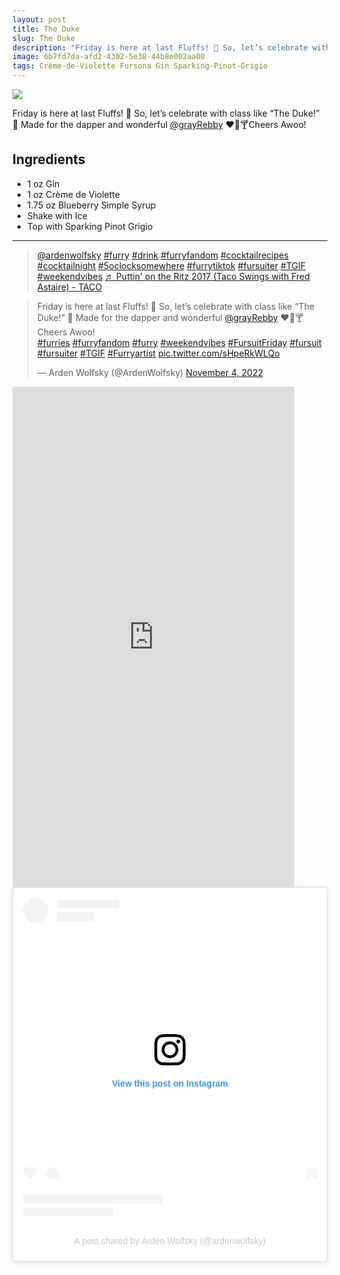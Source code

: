 ```yaml
--- 
layout: post
title: The Duke
slug: The Duke
description: "Friday is here at last Fluffs! 🎉 So, let’s celebrate with class like “The Duke!” 🎩 Made for the dapper and wonderful @grayRebby ❤️🐺🍸Cheers Awoo!"
image: 6b7fd7da-afd2-4302-5e38-44b8e002aa00
tags: Crème-de-Violette Fursona Gin Sparking-Pinot-Grigio
---
```

<div class="drink-image-post"><img src="{{ site.cdn }}{{ page.image }}/public"></div>

Friday is here at last Fluffs! 🎉 So, let’s celebrate with class like “The Duke!” 🎩 Made for the dapper and wonderful [@grayRebby](https://twitter.com/grayRebby) ❤️🐺🍸Cheers Awoo!

## Ingredients
* 1 oz Gin
* 1 oz Crème de Violette
* 1.75 oz Blueberry Simple Syrup
* Shake with Ice
* Top with Sparking Pinot Grigio

<hr>

<div class="drink-media">
<blockquote class="tiktok-embed" cite="https://www.tiktok.com/@ardenwolfsky/video/7162199198329310507" data-video-id="7162199198329310507" style="max-width: 605px;min-width: 325px;"> <section> <a target="_blank" title="@ardenwolfsky" href="https://www.tiktok.com/@ardenwolfsky?refer=embed" rel="noopener">@ardenwolfsky</a> <a title="furry" target="_blank" href="https://www.tiktok.com/tag/furry?refer=embed" rel="noopener">#furry</a> <a title="drink" target="_blank" href="https://www.tiktok.com/tag/drink?refer=embed" rel="noopener">#drink</a> <a title="furryfandom" target="_blank" href="https://www.tiktok.com/tag/furryfandom?refer=embed" rel="noopener">#furryfandom</a> <a title="cocktailrecipes" target="_blank" href="https://www.tiktok.com/tag/cocktailrecipes?refer=embed" rel="noopener">#cocktailrecipes</a> <a title="cocktailnight" target="_blank" href="https://www.tiktok.com/tag/cocktailnight?refer=embed" rel="noopener">#cocktailnight</a> <a title="5oclocksomewhere" target="_blank" href="https://www.tiktok.com/tag/5oclocksomewhere?refer=embed" rel="noopener">#5oclocksomewhere</a> <a title="furrytiktok" target="_blank" href="https://www.tiktok.com/tag/furrytiktok?refer=embed" rel="noopener">#furrytiktok</a> <a title="fursuiter" target="_blank" href="https://www.tiktok.com/tag/fursuiter?refer=embed" rel="noopener">#fursuiter</a> <a title="tgif" target="_blank" href="https://www.tiktok.com/tag/tgif?refer=embed" rel="noopener">#TGIF</a> <a title="weekendvibes" target="_blank" href="https://www.tiktok.com/tag/weekendvibes?refer=embed" rel="noopener">#weekendvibes</a> <a target="_blank" title="♬ Puttin' on the Ritz 2017 (Taco Swings with Fred Astaire) - TACO" href="https://www.tiktok.com/music/Puttinon-the-Ritz-2017-Taco-Swings-with-Fred-Astaire-6731967382803187713?refer=embed" rel="noopener">♬ Puttin' on the Ritz 2017 (Taco Swings with Fred Astaire) - TACO</a> </section> </blockquote> <script async="" src="https://www.tiktok.com/embed.js"></script>

<blockquote class="twitter-tweet tw-align-center"><p lang="en" dir="ltr">Friday is here at last Fluffs! 🎉 So, let’s celebrate with class like “The Duke!” 🎩 Made for the dapper and wonderful <a href="https://twitter.com/grayRebby?ref_src=twsrc%5Etfw">@grayRebby</a> ❤️🐺🍸Cheers Awoo!<br> <a href="https://twitter.com/hashtag/furries?src=hash&amp;ref_src=twsrc%5Etfw">#furries</a> <a href="https://twitter.com/hashtag/furryfandom?src=hash&amp;ref_src=twsrc%5Etfw">#furryfandom</a> <a href="https://twitter.com/hashtag/furry?src=hash&amp;ref_src=twsrc%5Etfw">#furry</a> <a href="https://twitter.com/hashtag/weekendvibes?src=hash&amp;ref_src=twsrc%5Etfw">#weekendvibes</a> <a href="https://twitter.com/hashtag/FursuitFriday?src=hash&amp;ref_src=twsrc%5Etfw">#FursuitFriday</a> <a href="https://twitter.com/hashtag/fursuit?src=hash&amp;ref_src=twsrc%5Etfw">#fursuit</a> <a href="https://twitter.com/hashtag/fursuiter?src=hash&amp;ref_src=twsrc%5Etfw">#fursuiter</a> <a href="https://twitter.com/hashtag/TGIF?src=hash&amp;ref_src=twsrc%5Etfw">#TGIF</a> <a href="https://twitter.com/hashtag/Furryartist?src=hash&amp;ref_src=twsrc%5Etfw">#Furryartist</a> <a href="https://t.co/sHpeRkWLQo">pic.twitter.com/sHpeRkWLQo</a></p>— Arden Wolfsky (@ArdenWolfsky) <a href="https://twitter.com/ArdenWolfsky/status/1588571111511707652?ref_src=twsrc%5Etfw">November 4, 2022</a></blockquote> <script async="" src="https://platform.twitter.com/widgets.js" charset="utf-8"></script>

<div class="youtube-iframe"><iframe width="451" height="801" src="https://www.youtube.com/embed/g-43hti-gpg" title="" frameborder="0" allow="accelerometer; autoplay; clipboard-write; encrypted-media; gyroscope; picture-in-picture; web-share" allowfullscreen=""></iframe></div>

<blockquote class="instagram-media" data-instgrm-captioned data-instgrm-permalink="https://www.instagram.com/reel/Cki9LM0J3Yy/?utm_source=ig_embed&amp;utm_campaign=loading" data-instgrm-version="14" style=" background:#FFF; border:0; border-radius:3px; box-shadow:0 0 1px 0 rgba(0,0,0,0.5),0 1px 10px 0 rgba(0,0,0,0.15); margin: 1px; max-width:540px; min-width:326px; padding:0; width:99.375%; width:-webkit-calc(100% - 2px); width:calc(100% - 2px);"><div style="padding:16px;"> <a href="https://www.instagram.com/reel/Cki9LM0J3Yy/?utm_source=ig_embed&amp;utm_campaign=loading" style=" background:#FFFFFF; line-height:0; padding:0 0; text-align:center; text-decoration:none; width:100%;" target="_blank" rel="noopener"> <div style=" display: flex; flex-direction: row; align-items: center;"> <div style="background-color: #F4F4F4; border-radius: 50%; flex-grow: 0; height: 40px; margin-right: 14px; width: 40px;"></div> <div style="display: flex; flex-direction: column; flex-grow: 1; justify-content: center;"> <div style=" background-color: #F4F4F4; border-radius: 4px; flex-grow: 0; height: 14px; margin-bottom: 6px; width: 100px;"></div> <div style=" background-color: #F4F4F4; border-radius: 4px; flex-grow: 0; height: 14px; width: 60px;"></div></div></div><div style="padding: 19% 0;"></div> <div style="display:block; height:50px; margin:0 auto 12px; width:50px;"><svg width="50px" height="50px" viewBox="0 0 60 60" version="1.1" xmlns="https://www.w3.org/2000/svg" xmlns:xlink="https://www.w3.org/1999/xlink"><g stroke="none" stroke-width="1" fill="none" fill-rule="evenodd"><g transform="translate(-511.000000, -20.000000)" fill="#000000"><g><path d="M556.869,30.41 C554.814,30.41 553.148,32.076 553.148,34.131 C553.148,36.186 554.814,37.852 556.869,37.852 C558.924,37.852 560.59,36.186 560.59,34.131 C560.59,32.076 558.924,30.41 556.869,30.41 M541,60.657 C535.114,60.657 530.342,55.887 530.342,50 C530.342,44.114 535.114,39.342 541,39.342 C546.887,39.342 551.658,44.114 551.658,50 C551.658,55.887 546.887,60.657 541,60.657 M541,33.886 C532.1,33.886 524.886,41.1 524.886,50 C524.886,58.899 532.1,66.113 541,66.113 C549.9,66.113 557.115,58.899 557.115,50 C557.115,41.1 549.9,33.886 541,33.886 M565.378,62.101 C565.244,65.022 564.756,66.606 564.346,67.663 C563.803,69.06 563.154,70.057 562.106,71.106 C561.058,72.155 560.06,72.803 558.662,73.347 C557.607,73.757 556.021,74.244 553.102,74.378 C549.944,74.521 548.997,74.552 541,74.552 C533.003,74.552 532.056,74.521 528.898,74.378 C525.979,74.244 524.393,73.757 523.338,73.347 C521.94,72.803 520.942,72.155 519.894,71.106 C518.846,70.057 518.197,69.06 517.654,67.663 C517.244,66.606 516.755,65.022 516.623,62.101 C516.479,58.943 516.448,57.996 516.448,50 C516.448,42.003 516.479,41.056 516.623,37.899 C516.755,34.978 517.244,33.391 517.654,32.338 C518.197,30.938 518.846,29.942 519.894,28.894 C520.942,27.846 521.94,27.196 523.338,26.654 C524.393,26.244 525.979,25.756 528.898,25.623 C532.057,25.479 533.004,25.448 541,25.448 C548.997,25.448 549.943,25.479 553.102,25.623 C556.021,25.756 557.607,26.244 558.662,26.654 C560.06,27.196 561.058,27.846 562.106,28.894 C563.154,29.942 563.803,30.938 564.346,32.338 C564.756,33.391 565.244,34.978 565.378,37.899 C565.522,41.056 565.552,42.003 565.552,50 C565.552,57.996 565.522,58.943 565.378,62.101 M570.82,37.631 C570.674,34.438 570.167,32.258 569.425,30.349 C568.659,28.377 567.633,26.702 565.965,25.035 C564.297,23.368 562.623,22.342 560.652,21.575 C558.743,20.834 556.562,20.326 553.369,20.18 C550.169,20.033 549.148,20 541,20 C532.853,20 531.831,20.033 528.631,20.18 C525.438,20.326 523.257,20.834 521.349,21.575 C519.376,22.342 517.703,23.368 516.035,25.035 C514.368,26.702 513.342,28.377 512.574,30.349 C511.834,32.258 511.326,34.438 511.181,37.631 C511.035,40.831 511,41.851 511,50 C511,58.147 511.035,59.17 511.181,62.369 C511.326,65.562 511.834,67.743 512.574,69.651 C513.342,71.625 514.368,73.296 516.035,74.965 C517.703,76.634 519.376,77.658 521.349,78.425 C523.257,79.167 525.438,79.673 528.631,79.82 C531.831,79.965 532.853,80.001 541,80.001 C549.148,80.001 550.169,79.965 553.369,79.82 C556.562,79.673 558.743,79.167 560.652,78.425 C562.623,77.658 564.297,76.634 565.965,74.965 C567.633,73.296 568.659,71.625 569.425,69.651 C570.167,67.743 570.674,65.562 570.82,62.369 C570.966,59.17 571,58.147 571,50 C571,41.851 570.966,40.831 570.82,37.631"></path></g></g></g></svg></div><div style="padding-top: 8px;"> <div style=" color:#3897f0; font-family:Arial,sans-serif; font-size:14px; font-style:normal; font-weight:550; line-height:18px;">View this post on Instagram</div></div><div style="padding: 12.5% 0;"></div> <div style="display: flex; flex-direction: row; margin-bottom: 14px; align-items: center;"><div> <div style="background-color: #F4F4F4; border-radius: 50%; height: 12.5px; width: 12.5px; transform: translateX(0px) translateY(7px);"></div> <div style="background-color: #F4F4F4; height: 12.5px; transform: rotate(-45deg) translateX(3px) translateY(1px); width: 12.5px; flex-grow: 0; margin-right: 14px; margin-left: 2px;"></div> <div style="background-color: #F4F4F4; border-radius: 50%; height: 12.5px; width: 12.5px; transform: translateX(9px) translateY(-18px);"></div></div><div style="margin-left: 8px;"> <div style=" background-color: #F4F4F4; border-radius: 50%; flex-grow: 0; height: 20px; width: 20px;"></div> <div style=" width: 0; height: 0; border-top: 2px solid transparent; border-left: 6px solid #f4f4f4; border-bottom: 2px solid transparent; transform: translateX(16px) translateY(-4px) rotate(30deg)"></div></div><div style="margin-left: auto;"> <div style=" width: 0px; border-top: 8px solid #F4F4F4; border-right: 8px solid transparent; transform: translateY(16px);"></div> <div style=" background-color: #F4F4F4; flex-grow: 0; height: 12px; width: 16px; transform: translateY(-4px);"></div> <div style=" width: 0; height: 0; border-top: 8px solid #F4F4F4; border-left: 8px solid transparent; transform: translateY(-4px) translateX(8px);"></div></div></div> <div style="display: flex; flex-direction: column; flex-grow: 1; justify-content: center; margin-bottom: 24px;"> <div style=" background-color: #F4F4F4; border-radius: 4px; flex-grow: 0; height: 14px; margin-bottom: 6px; width: 224px;"></div> <div style=" background-color: #F4F4F4; border-radius: 4px; flex-grow: 0; height: 14px; width: 144px;"></div></div></a><p style=" color:#c9c8cd; font-family:Arial,sans-serif; font-size:14px; line-height:17px; margin-bottom:0; margin-top:8px; overflow:hidden; padding:8px 0 7px; text-align:center; text-overflow:ellipsis; white-space:nowrap;"><a href="https://www.instagram.com/reel/Cki9LM0J3Yy/?utm_source=ig_embed&amp;utm_campaign=loading" style=" color:#c9c8cd; font-family:Arial,sans-serif; font-size:14px; font-style:normal; font-weight:normal; line-height:17px; text-decoration:none;" target="_blank" rel="noopener">A post shared by Arden Wolfsky (@ardenwolfsky)</a></p></div></blockquote> <script async src="//www.instagram.com/embed.js"></script>
</div>
